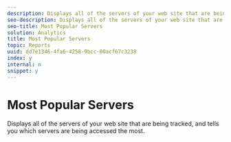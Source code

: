 ```yaml
---
description: Displays all of the servers of your web site that are being tracked, and tells you which servers are being accessed the most.
seo-description: Displays all of the servers of your web site that are being tracked, and tells you which servers are being accessed the most.
seo-title: Most Popular Servers
solution: Analytics
title: Most Popular Servers
topic: Reports
uuid: dd7e1346-4fa6-4258-9bcc-00acf67c3238
index: y
internal: n
snippet: y
---
```


# Most Popular Servers

Displays all of the servers of your web site that are being tracked, and tells you which servers are being accessed the most.

